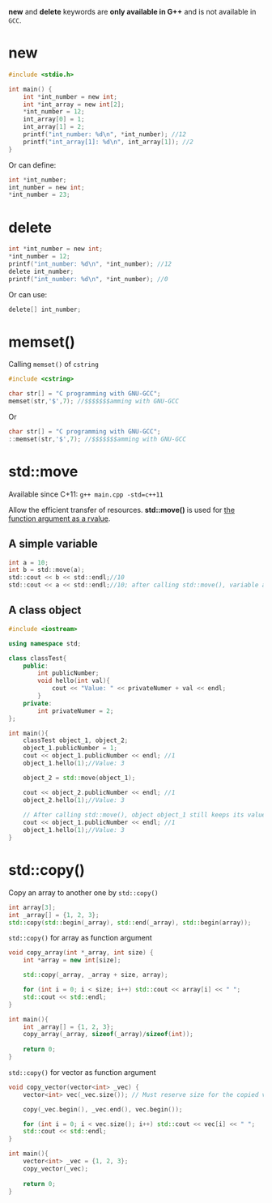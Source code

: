 **new** and **delete** keywords are **only available in G++** and is not available in ``GCC``.

# new

```c
#include <stdio.h>

int main() {  
	int *int_number = new int;
	int *int_array = new int[2];
	*int_number = 12;
	int_array[0] = 1;
	int_array[1] = 2;
	printf("int_number: %d\n", *int_number); //12
	printf("int_array[1]: %d\n", int_array[1]); //2
}
```
Or can define:

```c
int *int_number;
int_number = new int;
*int_number = 23;
```

# delete

```c
int *int_number = new int;
*int_number = 12;
printf("int_number: %d\n", *int_number); //12
delete int_number;
printf("int_number: %d\n", *int_number); //0
```
Or can use:
```c
delete[] int_number;
```
# memset()

Calling ``memset()`` of ``cstring``

```cpp 
#include <cstring>

char str[] = "C programming with GNU-GCC";
memset(str,'$',7); //$$$$$$$amming with GNU-GCC
```

Or

```cpp
char str[] = "C programming with GNU-GCC";
::memset(str,'$',7); //$$$$$$$amming with GNU-GCC
```
# std::move

Available since C+11: ``g++ main.cpp -std=c++11``

Allow the efficient transfer of resources. **std::move()** is used for [the function argument as a rvalue](https://github.com/TranPhucVinh/Cplusplus/blob/master/Physical%20layer/Memory/lvalue%20and%20rvalue.md#rvalue-as-function-argument).

## A simple variable

```c
int a = 10;
int b = std::move(a);
std::cout << b << std::endl;//10
std::cout << a << std::endl;//10; after calling std::move(), variable a still keeps its value
```

## A class object

```cpp
#include <iostream>

using namespace std;

class classTest{
	public:
		int publicNumber;
		void hello(int val){
			cout << "Value: " << privateNumer + val << endl;
		}
	private:
		int privateNumer = 2;
};

int main(){
	classTest object_1, object_2;
	object_1.publicNumber = 1;
	cout << object_1.publicNumber << endl; //1
	object_1.hello(1);//Value: 3

	object_2 = std::move(object_1);

	cout << object_2.publicNumber << endl; //1
	object_2.hello(1);//Value: 3
	
	// After calling std::move(), object object_1 still keeps its value
	cout << object_1.publicNumber << endl; //1
	object_1.hello(1);//Value: 3
}
```
# std::copy()
Copy an array to another one by ``std::copy()``
```cpp
int array[3];
int _array[] = {1, 2, 3};
std::copy(std::begin(_array), std::end(_array), std::begin(array));
```
``std::copy()`` for array as function argument
```cpp
void copy_array(int *_array, int size) {
    int *array = new int[size];

    std::copy(_array, _array + size, array);

    for (int i = 0; i < size; i++) std::cout << array[i] << " ";
    std::cout << std::endl;
}

int main(){
    int _array[] = {1, 2, 3};
    copy_array(_array, sizeof(_array)/sizeof(int));
    
    return 0;
}
```
``std::copy()`` for vector as function argument
```cpp
void copy_vector(vector<int> _vec) {
    vector<int> vec(_vec.size()); // Must reserve size for the copied vector

    copy(_vec.begin(), _vec.end(), vec.begin());

    for (int i = 0; i < vec.size(); i++) std::cout << vec[i] << " ";
    std::cout << std::endl;
}

int main(){
    vector<int> _vec = {1, 2, 3};
    copy_vector(_vec);
    
    return 0;
}
```
